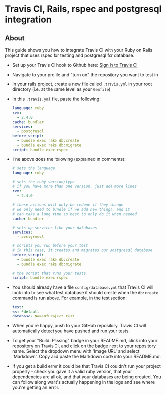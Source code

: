 # Travis CI, Rails, rspec and postgresql integration

## About

This guide shows you how to integrate Travis CI with your Ruby on Rails project that uses rspec for testing and postgresql for database.

- Set up your Travis CI hook to Github here: [Sign in to Travis CI](https://travis-ci.org/auth)

- Navigate to your profile and "turn on" the repository you want to test in

- In your rails project, create a new file called `.travis.yml` in your root directory (i.e. at the same level as your `Gemfile`)

- In this `.travis.yml` file, paste the following:

  ```yml
  language: ruby
  rvm:
    - 2.4.0
  cache: bundler
  services:
    - postgresql
  before_script:
    - bundle exec rake db:create
    - bundle exec rake db:migrate
  script: bundle exec rspec  
  ```

- The above does the following (explained in comments):

  ```yml
  # sets the language
  language: ruby

  # sets the ruby version/type
  # if you have more than one version, just add more lines
  rvm:
    - 2.4.0

  # these actions will only be redone if they change
  # we only need to bundle if we add new things, and it
  # can take a long time so best to only do it when needed
  cache: bundler

  # sets up services like your databases
  services:
    - postgresql

  # scripts you run before your test
  # in this case, it creates and migrates our postgresql database
  before_script:
    - bundle exec rake db:create
    - bundle exec rake db:migrate

  # the script that runs your tests
  script: bundle exec rspec
  ```

- You should already have a file `config/database.yml` that Travis CI will look into to see what test database it should create when the `db:create` command is run above. For example, in the test section:

  ```yml
  test:
  <<: *default
  database: NameOfProject_test
  ```

- When you're happy, push to your GitHub repository. Travis CI will automatically detect you have pushed and run your tests.

- To get your "Build: Passing" badge in your README.md, click into your repository on Travis CI, and click on the badge next to your repository name. Select the dropdown menu with 'Image URL' and select 'Markdown'. Copy and paste the Markdown code into your README.md.

- If you get a build error it could be that Travis CI couldn't run your project properly - check you gave it a valid ruby version, that your dependencies are all ok, and that your databases are being created. You can follow along waht's actually happening in the logs and see where you're getting an error.
